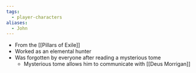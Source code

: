 ```yaml
---
tags:
  - player-characters
aliases:
  - John
---
```

- From the [[Pillars of Exile]]
- Worked as an elemental hunter
- Was forgotten by everyone after reading a mysterious tome
	- Mysterious tome allows him to communicate with [[Deus Morrigan]]
